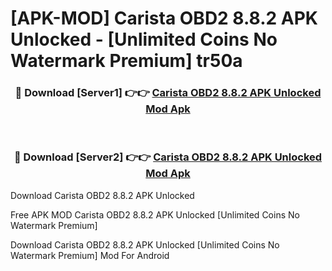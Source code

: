 # [APK-MOD] Carista OBD2 8.8.2 APK Unlocked - [Unlimited Coins No Watermark Premium] tr50a



<div align="center">
<h3>🔴 Download [Server1] 👉👉 <a href="https://momento.my/?title=Carista_OBD2_8.8.2_APK_Unlocked">Carista OBD2 8.8.2 APK Unlocked Mod Apk</a></h3><br>

<h3>🔴 Download [Server2] 👉👉 <a href="https://momento.my/?title=Carista_OBD2_8.8.2_APK_Unlocked">Carista OBD2 8.8.2 APK Unlocked Mod Apk</a></h3>
</div>



Download Carista OBD2 8.8.2 APK Unlocked 

Free APK MOD Carista OBD2 8.8.2 APK Unlocked [Unlimited Coins No Watermark Premium]

Download Carista OBD2 8.8.2 APK Unlocked [Unlimited Coins No Watermark Premium] Mod For Android

